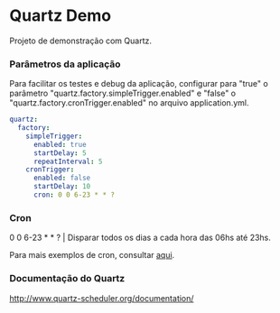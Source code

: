 # Quartz Demo

Projeto de demonstração com Quartz.

### Parâmetros da aplicação

Para facilitar os testes e debug da aplicação, configurar para "true" o parâmetro "quartz.factory.simpleTrigger.enabled" e "false" o "quartz.factory.cronTrigger.enabled" no arquivo application.yml.
```yaml
quartz:
  factory:
    simpleTrigger:
      enabled: true
      startDelay: 5
      repeatInterval: 5
    cronTrigger:
      enabled: false
      startDelay: 10
      cron: 0 0 6-23 * * ?
```

### Cron

0 0 6-23 * * ? | Disparar todos os dias a cada hora das 06hs até 23hs.

Para mais exemplos de cron, consultar [aqui](http://www.quartz-scheduler.org/documentation/quartz-2.3.0/tutorials/crontrigger.html "aqui").

### Documentação do Quartz

http://www.quartz-scheduler.org/documentation/
